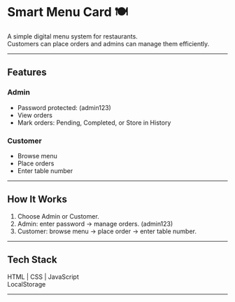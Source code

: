 # Smart Menu Card 🍽️

A simple digital menu system for restaurants.  
Customers can place orders and admins can manage them efficiently.

---

## Features

### Admin
- Password protected: (admin123)
- View orders
- Mark orders: Pending, Completed, or Store in History

### Customer
- Browse menu
- Place orders
- Enter table number

---

## How It Works
1. Choose Admin or Customer.
2. Admin: enter password → manage orders. (admin123)
3. Customer: browse menu → place order → enter table number.

---

## Tech Stack
HTML | CSS | JavaScript  
LocalStorage

---


